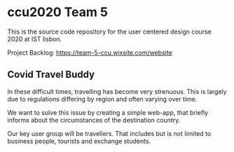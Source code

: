 # ccu2020 Team 5

This is the source code repository for the user centered design course 2020 at IST lisbon.

Project Backlog:
https://team-5-ccu.wixsite.com/website

## Covid Travel Buddy

In these difficult times, travelling has become very strenuous. This is largely due to regulations differing by region and often varying over time.

We want to solve this issue by creating a simple web-app, that briefly informs about the circumstances of the destination country.

Our key user group will be travellers. That includes but is not limited to business people, tourists and exchange students.
